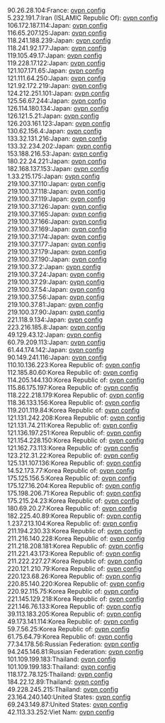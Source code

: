 90.26.28.104:France: [ovpn config](vpn/90_26_28_104.ovpn)  
5.232.191.7:Iran (ISLAMIC Republic Of): [ovpn config](vpn/5_232_191_7.ovpn)  
106.172.187.114:Japan: [ovpn config](vpn/106_172_187_114.ovpn)  
116.65.207.125:Japan: [ovpn config](vpn/116_65_207_125.ovpn)  
118.241.188.239:Japan: [ovpn config](vpn/118_241_188_239.ovpn)  
118.241.92.177:Japan: [ovpn config](vpn/118_241_92_177.ovpn)  
119.105.49.17:Japan: [ovpn config](vpn/119_105_49_17.ovpn)  
119.228.17.122:Japan: [ovpn config](vpn/119_228_17_122.ovpn)  
121.107.171.65:Japan: [ovpn config](vpn/121_107_171_65.ovpn)  
121.111.64.250:Japan: [ovpn config](vpn/121_111_64_250.ovpn)  
121.92.172.219:Japan: [ovpn config](vpn/121_92_172_219.ovpn)  
124.212.251.101:Japan: [ovpn config](vpn/124_212_251_101.ovpn)  
125.56.67.244:Japan: [ovpn config](vpn/125_56_67_244.ovpn)  
126.114.180.134:Japan: [ovpn config](vpn/126_114_180_134.ovpn)  
126.121.5.21:Japan: [ovpn config](vpn/126_121_5_21.ovpn)  
126.203.161.123:Japan: [ovpn config](vpn/126_203_161_123.ovpn)  
130.62.156.4:Japan: [ovpn config](vpn/130_62_156_4.ovpn)  
133.32.131.216:Japan: [ovpn config](vpn/133_32_131_216.ovpn)  
133.32.234.202:Japan: [ovpn config](vpn/133_32_234_202.ovpn)  
153.188.216.53:Japan: [ovpn config](vpn/153_188_216_53.ovpn)  
180.22.24.221:Japan: [ovpn config](vpn/180_22_24_221.ovpn)  
182.168.137.153:Japan: [ovpn config](vpn/182_168_137_153.ovpn)  
1.33.215.175:Japan: [ovpn config](vpn/1_33_215_175.ovpn)  
219.100.37.110:Japan: [ovpn config](vpn/219_100_37_110.ovpn)  
219.100.37.118:Japan: [ovpn config](vpn/219_100_37_118.ovpn)  
219.100.37.119:Japan: [ovpn config](vpn/219_100_37_119.ovpn)  
219.100.37.126:Japan: [ovpn config](vpn/219_100_37_126.ovpn)  
219.100.37.165:Japan: [ovpn config](vpn/219_100_37_165.ovpn)  
219.100.37.166:Japan: [ovpn config](vpn/219_100_37_166.ovpn)  
219.100.37.169:Japan: [ovpn config](vpn/219_100_37_169.ovpn)  
219.100.37.174:Japan: [ovpn config](vpn/219_100_37_174.ovpn)  
219.100.37.177:Japan: [ovpn config](vpn/219_100_37_177.ovpn)  
219.100.37.179:Japan: [ovpn config](vpn/219_100_37_179.ovpn)  
219.100.37.190:Japan: [ovpn config](vpn/219_100_37_190.ovpn)  
219.100.37.2:Japan: [ovpn config](vpn/219_100_37_2.ovpn)  
219.100.37.24:Japan: [ovpn config](vpn/219_100_37_24.ovpn)  
219.100.37.29:Japan: [ovpn config](vpn/219_100_37_29.ovpn)  
219.100.37.54:Japan: [ovpn config](vpn/219_100_37_54.ovpn)  
219.100.37.56:Japan: [ovpn config](vpn/219_100_37_56.ovpn)  
219.100.37.81:Japan: [ovpn config](vpn/219_100_37_81.ovpn)  
219.100.37.90:Japan: [ovpn config](vpn/219_100_37_90.ovpn)  
221.118.9.134:Japan: [ovpn config](vpn/221_118_9_134.ovpn)  
223.216.185.8:Japan: [ovpn config](vpn/223_216_185_8.ovpn)  
49.129.43.12:Japan: [ovpn config](vpn/49_129_43_12.ovpn)  
60.79.209.113:Japan: [ovpn config](vpn/60_79_209_113.ovpn)  
61.44.174.142:Japan: [ovpn config](vpn/61_44_174_142.ovpn)  
90.149.241.116:Japan: [ovpn config](vpn/90_149_241_116.ovpn)  
110.10.136.223:Korea Republic of: [ovpn config](vpn/110_10_136_223.ovpn)  
112.185.80.60:Korea Republic of: [ovpn config](vpn/112_185_80_60.ovpn)  
114.205.144.130:Korea Republic of: [ovpn config](vpn/114_205_144_130.ovpn)  
115.86.175.197:Korea Republic of: [ovpn config](vpn/115_86_175_197.ovpn)  
118.222.218.179:Korea Republic of: [ovpn config](vpn/118_222_218_179.ovpn)  
118.36.133.156:Korea Republic of: [ovpn config](vpn/118_36_133_156.ovpn)  
119.201.119.84:Korea Republic of: [ovpn config](vpn/119_201_119_84.ovpn)  
121.131.242.208:Korea Republic of: [ovpn config](vpn/121_131_242_208.ovpn)  
121.131.74.211:Korea Republic of: [ovpn config](vpn/121_131_74_211.ovpn)  
121.136.197.251:Korea Republic of: [ovpn config](vpn/121_136_197_251.ovpn)  
121.154.228.150:Korea Republic of: [ovpn config](vpn/121_154_228_150.ovpn)  
121.162.73.113:Korea Republic of: [ovpn config](vpn/121_162_73_113.ovpn)  
123.212.31.22:Korea Republic of: [ovpn config](vpn/123_212_31_22.ovpn)  
125.131.107.136:Korea Republic of: [ovpn config](vpn/125_131_107_136.ovpn)  
14.52.173.77:Korea Republic of: [ovpn config](vpn/14_52_173_77.ovpn)  
175.125.156.5:Korea Republic of: [ovpn config](vpn/175_125_156_5.ovpn)  
175.127.16.204:Korea Republic of: [ovpn config](vpn/175_127_16_204.ovpn)  
175.198.206.71:Korea Republic of: [ovpn config](vpn/175_198_206_71.ovpn)  
175.215.24.23:Korea Republic of: [ovpn config](vpn/175_215_24_23.ovpn)  
180.69.20.27:Korea Republic of: [ovpn config](vpn/180_69_20_27.ovpn)  
182.225.40.89:Korea Republic of: [ovpn config](vpn/182_225_40_89.ovpn)  
1.237.213.104:Korea Republic of: [ovpn config](vpn/1_237_213_104.ovpn)  
211.194.230.33:Korea Republic of: [ovpn config](vpn/211_194_230_33.ovpn)  
211.216.140.228:Korea Republic of: [ovpn config](vpn/211_216_140_228.ovpn)  
211.218.208.181:Korea Republic of: [ovpn config](vpn/211_218_208_181.ovpn)  
211.221.43.173:Korea Republic of: [ovpn config](vpn/211_221_43_173.ovpn)  
211.222.227.27:Korea Republic of: [ovpn config](vpn/211_222_227_27.ovpn)  
220.121.210.79:Korea Republic of: [ovpn config](vpn/220_121_210_79.ovpn)  
220.123.68.26:Korea Republic of: [ovpn config](vpn/220_123_68_26.ovpn)  
220.85.140.220:Korea Republic of: [ovpn config](vpn/220_85_140_220.ovpn)  
220.92.115.75:Korea Republic of: [ovpn config](vpn/220_92_115_75.ovpn)  
221.145.129.218:Korea Republic of: [ovpn config](vpn/221_145_129_218.ovpn)  
221.146.76.133:Korea Republic of: [ovpn config](vpn/221_146_76_133.ovpn)  
39.113.183.205:Korea Republic of: [ovpn config](vpn/39_113_183_205.ovpn)  
49.173.141.114:Korea Republic of: [ovpn config](vpn/49_173_141_114.ovpn)  
59.7.56.25:Korea Republic of: [ovpn config](vpn/59_7_56_25.ovpn)  
61.75.64.79:Korea Republic of: [ovpn config](vpn/61_75_64_79.ovpn)  
77.34.178.56:Russian Federation: [ovpn config](vpn/77_34_178_56.ovpn)  
94.245.146.81:Russian Federation: [ovpn config](vpn/94_245_146_81.ovpn)  
101.109.199.183:Thailand: [ovpn config](vpn/101_109_199_183.ovpn)  
101.109.199.183:Thailand: [ovpn config](vpn/101_109_199_183.ovpn)  
118.172.78.125:Thailand: [ovpn config](vpn/118_172_78_125.ovpn)  
184.22.12.89:Thailand: [ovpn config](vpn/184_22_12_89.ovpn)  
49.228.245.215:Thailand: [ovpn config](vpn/49_228_245_215.ovpn)  
23.164.240.140:United States: [ovpn config](vpn/23_164_240_140.ovpn)  
69.243.149.87:United States: [ovpn config](vpn/69_243_149_87.ovpn)  
42.113.33.252:Viet Nam: [ovpn config](vpn/42_113_33_252.ovpn)  
